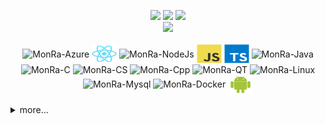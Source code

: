 <!--Hello
<h2><img src="https://emojis.slackmojis.com/emojis/images/1531849430/4246/blob-sunglasses.gif?1531849430" width="30"/> Hi There👋 , I'm MonRá! <img src="https://media.giphy.com/media/12oufCB0MyZ1Go/giphy.gif" width="50"><img src="https://i.giphy.com/9KawrQzIwdAYg.webp" width="50"></h2>
-->

<div>
  </p>
  <div align="center">
   <a href="https://www.facebook.com/ramon.chaib" target="_blank"><img src="https://img.shields.io/badge/-Facebook-%230077B5?style=for-the-badge&logo=facebook&logoColor=white" target="_blank"></a> 
  <a href="https://www.instagram.com/monrapps/" target="_blank"><img src="https://img.shields.io/badge/-Instagram-%23E4405F?style=for-the-badge&logo=instagram&logoColor=white" target="_blank"></a>
  <a href="https://www.linkedin.com/in/ramon-chaib-27007635/" target="_blank"><img src="https://img.shields.io/badge/-LinkedIn-%230077B5?style=for-the-badge&logo=linkedin&logoColor=white" target="_blank"></a>   
</div>

<div align="center">
  <img src="https://i.giphy.com/MM0Jrc8BHKx3y.webp">
</div>
  
 <div style="display: inline_block" align="center"><br>
  <img align="center" alt="MonRa-Azure" height="30" width="40" src="https://cdn.jsdelivr.net/gh/devicons/devicon/icons/azure/azure-original.svg">
  <img align="center" alt="MonRa-React" height="30" width="40" src="https://raw.githubusercontent.com/devicons/devicon/master/icons/react/react-original.svg">
  <img align="center" alt="MonRa-NodeJs" height="30" width="40" src="https://cdn.jsdelivr.net/gh/devicons/devicon/icons/nodejs/nodejs-original.svg">
  <img align="center" alt="MonRa-Js" height="30" width="40" src="https://raw.githubusercontent.com/devicons/devicon/master/icons/javascript/javascript-original.svg">     <img align="center" alt="MonRa-Ts" height="30" width="40" src="https://raw.githubusercontent.com/devicons/devicon/master/icons/typescript/typescript-original.svg">
  <img align="center" alt="MonRa-Java" height="30" width="40" src="https://cdn.jsdelivr.net/gh/devicons/devicon/icons/java/java-original.svg">
  <img align="center" alt="MonRa-C" height="30" width="40" src="https://cdn.jsdelivr.net/gh/devicons/devicon/icons/c/c-original.svg">
  <img align="center" alt="MonRa-CS" height="30" width="40" src="https://cdn.jsdelivr.net/gh/devicons/devicon/icons/csharp/csharp-original.svg">
  <img align="center" alt="MonRa-Cpp" height="30" width="40" src="https://cdn.jsdelivr.net/gh/devicons/devicon/icons/cplusplus/cplusplus-original.svg">
  <img align="center" alt="MonRa-QT" height="30" width="40" src="https://cdn.jsdelivr.net/gh/devicons/devicon/icons/qt/qt-original.svg">
  <img align="center" alt="MonRa-Linux" height="30" width="40" src="https://cdn.jsdelivr.net/gh/devicons/devicon/icons/linux/linux-original.svg">
  <img align="center" alt="MonRa-Mysql" height="30" width="40" src="https://cdn.jsdelivr.net/gh/devicons/devicon/icons/mysql/mysql-original.svg">
  <img align="center" alt="MonRa-Docker" height="30" width="40" src="https://cdn.jsdelivr.net/gh/devicons/devicon/icons/docker/docker-original.svg">  
  <img align="center" alt="MonRa-Android" height="30" width="40" src="https://github.com/devicons/devicon/blob/master/icons/android/android-original.svg">
  
</div>
</a>

</br>
<!--
[![github activity graph](https://activity-graph.herokuapp.com/graph?username=monrapps&theme=chartreuse-dark)](https://github.com/monrapps/)
-->
<div>
<details>
      <summary>more...</summary>
      
<!--
### <img src="https://media.giphy.com/media/VgCDAzcKvsR6OM0uWg/giphy.gif" width="50"> A little more about me...  

```javascript
const monra = {
    pronouns: "He" | "Him",
    code: ["any"],
    askMeAbout: ["any"],
    technologies: {
        backEnd: {
            js: ["any"],
        },
        mobileApp: {
            native: ["Android Development"]
        },
        devOps: ["AWS", "Docker🐳", "Route53", "Nginx"],
        databases: ["mongo", "MySql", "sqlite"],
        misc: ["Firebase", "Socket.IO", "selenium", "open-cv", "php", "SuiteApp"]
    },
    architecture: ["Serverless Architecture", "Progressive web applications", "Single page applications"],
    currentFocus: "Building Robots to ease opertations",
    funFact: "There are two ways to write error-free programs; only the third one works"
};
```
-->

---
<!--START_SECTION:waka-->
![Code Time](http://img.shields.io/badge/Code%20Time-1%2C262%20hrs%2016%20mins-blue)

![Profile Views](http://img.shields.io/badge/Profile%20Views-0-blue)

![Lines of code](https://img.shields.io/badge/From%20Hello%20World%20I%27ve%20Written-4.8%20million%20lines%20of%20code-blue)

**🐱 My GitHub Data** 

> 📦 68.6 kB Used in GitHub's Storage 
 > 
> 🏆 3,277 Contributions in the Year 2025
 > 
> 🚫 Not Opted to Hire
 > 
> 📜 25 Public Repositories 
 > 
> 🔑 22 Private Repositories 
 > 
**I'm an Early 🐤** 

```text
🌞 Morning                9632 commits        ████████░░░░░░░░░░░░░░░░░   32.73 % 
🌆 Daytime                12539 commits       ███████████░░░░░░░░░░░░░░   42.60 % 
🌃 Evening                4179 commits        ████░░░░░░░░░░░░░░░░░░░░░   14.20 % 
🌙 Night                  3082 commits        ███░░░░░░░░░░░░░░░░░░░░░░   10.47 % 
```
📅 **I'm Most Productive on Thursday** 

```text
Monday                   5385 commits        █████░░░░░░░░░░░░░░░░░░░░   18.30 % 
Tuesday                  5515 commits        █████░░░░░░░░░░░░░░░░░░░░   18.74 % 
Wednesday                5599 commits        █████░░░░░░░░░░░░░░░░░░░░   19.02 % 
Thursday                 6330 commits        █████░░░░░░░░░░░░░░░░░░░░   21.51 % 
Friday                   4115 commits        ███░░░░░░░░░░░░░░░░░░░░░░   13.98 % 
Saturday                 1418 commits        █░░░░░░░░░░░░░░░░░░░░░░░░   04.82 % 
Sunday                   1070 commits        █░░░░░░░░░░░░░░░░░░░░░░░░   03.64 % 
```


📊 **This Week I Spent My Time On** 

```text
🕑︎ Time Zone: America/Sao_Paulo

💬 Programming Languages: 
Markdown                 3 hrs 20 mins       █████░░░░░░░░░░░░░░░░░░░░   19.23 % 
JavaScript               2 hrs 31 mins       ████░░░░░░░░░░░░░░░░░░░░░   14.58 % 
Other                    2 hrs 10 mins       ███░░░░░░░░░░░░░░░░░░░░░░   12.57 % 
Python                   2 hrs 9 mins        ███░░░░░░░░░░░░░░░░░░░░░░   12.47 % 
C                        1 hr 44 mins        ███░░░░░░░░░░░░░░░░░░░░░░   10.03 % 

🔥 Editors: 
VS Code                  17 hrs 20 mins      █████████████████████████   100.00 % 

🐱‍💻 Projects: 
nlm-gww-watcher          8 hrs 30 mins       ████████████░░░░░░░░░░░░░   49.07 % 
Markdown                 2 hrs 19 mins       ███░░░░░░░░░░░░░░░░░░░░░░   13.44 % 
arm-sentinai             2 hrs 15 mins       ███░░░░░░░░░░░░░░░░░░░░░░   12.99 % 
kernel                   1 hr 50 mins        ███░░░░░░░░░░░░░░░░░░░░░░   10.59 % 
gww-v6i                  50 mins             █░░░░░░░░░░░░░░░░░░░░░░░░   04.84 % 

💻 Operating System: 
WSL                      15 hrs 1 min        ██████████████████████░░░   86.56 % 
Windows                  2 hrs 19 mins       ███░░░░░░░░░░░░░░░░░░░░░░   13.44 % 
```

**I Mostly Code in C++** 

```text
C                        17 repos            █████░░░░░░░░░░░░░░░░░░░░   18.68 % 
Python                   10 repos            ███░░░░░░░░░░░░░░░░░░░░░░   10.99 % 
JavaScript               10 repos            ███░░░░░░░░░░░░░░░░░░░░░░   10.99 % 
Shell                    6 repos             ██░░░░░░░░░░░░░░░░░░░░░░░   06.59 % 
HTML                     6 repos             ██░░░░░░░░░░░░░░░░░░░░░░░   06.59 % 
```



**Timeline**

![Lines of Code chart](https://raw.githubusercontent.com/monrapps/monrapps/master/assets/bar_graph.png)


 Last Updated on 31/07/2025 18:56:09 UTC
<!--END_SECTION:waka-->
